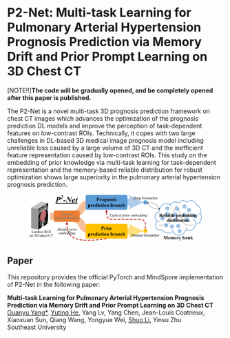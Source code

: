 # P2-Net: Multi-task Learning for Pulmonary Arterial Hypertension Prognosis Prediction via Memory Drift and Prior Prompt Learning on 3D Chest CT

[NOTE!!]**The code will be gradually opened, and be completely opened after this paper is published.**

The P2-Net is a novel multi-task 3D prognosis prediction framework on chest CT images which advances the optimization of the prognosis prediction DL models and improve the perception of task-dependent features on low-contrast ROIs. Technically, it copes with two large challenges in DL-based 3D medical image prognosis model including unreliable loss caused by a large volume of 3D CT and the inefficient feature representation caused by low-contrast ROIs. This study on the embedding of prior knowledge via multi-task learning for task-dependent representation and the memory-based reliable distribution for robust optimization shows large superiority in the pulmonary arterial hypertension prognosis prediction.

<p align="center"><img width="80%" src="fig/pipeline.png" /></p>

## Paper
This repository provides the official PyTorch and MindSpore implementation of P2-Net in the following paper:

**Multi-task Learning for Pulmonary Arterial Hypertension Prognosis Prediction via Memory Drift and Prior Prompt Learning on 3D Chest CT** <br/> 
[Guanyu Yang*](https://cse.seu.edu.cn/2019/0103/c23024a257233/page.htm), [Yuting He](http://19951124.academic.site/?lang=en), Yang Lv, Yang Chen,  Jean-Louis Coatrieux, Xiaoxuan Sun, Qiang Wang, Yongyue Wei, [Shuo Li](http://www.digitalimaginggroup.ca/members/shuo.php), Yinsu Zhu <br/>
Southeast University <br/>

